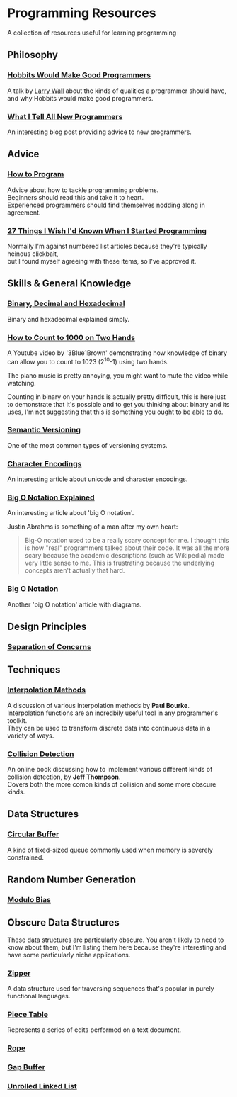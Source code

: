 # Programming Resources
A collection of resources useful for learning programming

## Philosophy

### [Hobbits Would Make Good Programmers](https://www.youtube.com/watch?v=G49RUPv5-NU)

A talk by [Larry Wall](https://en.wikipedia.org/wiki/Larry_Wall) about the kinds of qualities a programmer should have, and why Hobbits would make good programmers.

### [What I Tell All New Programmers](https://josephg.com/blog/what-i-tell-all-new-programmers/)

An interesting blog post providing advice to new programmers.  

## Advice

### [How to Program](https://happycoding.io/tutorials/how-to/program)

Advice about how to tackle programming problems.  
Beginners should read this and take it to heart.  
Experienced programmers should find themselves nodding along in agreement.  

### [27 Things I Wish I'd Known When I Started Programming](https://www.forbes.com/sites/quora/2017/02/03/twenty-seven-things-i-wish-id-known-when-i-started-programming/)

Normally I'm against numbered list articles because they're typically heinous clickbait,  
but I found myself agreeing with these items, so I've approved it.  

## Skills & General Knowledge

### [Binary, Decimal and Hexadecimal](http://www.mathsisfun.com/binary-decimal-hexadecimal.html)

Binary and hexadecimal explained simply.

### [How to Count to 1000 on Two Hands](https://www.youtube.com/watch?v=1SMmc9gQmHQ)

A Youtube video by '3Blue1Brown' demonstrating how knowledge of binary can allow you to count to 1023 (2<sup>10</sup>-1) using two hands.

The piano music is pretty annoying, you might want to mute the video while watching.

Counting in binary on your hands is actually pretty difficult, this is here just to demonstrate that it's possible and to get you thinking about binary and its uses, I'm not suggesting that this is something you ought to be able to do.

### [Semantic Versioning](https://semver.org/)

One of the most common types of versioning systems.  

### [Character Encodings](http://kunststube.net/encoding/)

An interesting article about unicode and character encodings.

### [Big O Notation Explained](https://justin.abrah.ms/computer-science/big-o-notation-explained.html)

An interesting article about 'big O notation'.

Justin Abrahms is something of a man after my own heart:
> Big-O notation used to be a really scary concept for me. I thought
this is how "real" programmers talked about their code. It was all the
more scary because the academic descriptions (such as Wikipedia) made
very little sense to me. This is frustrating because the underlying
concepts aren't actually that hard.

### [Big O Notation](http://cooervo.github.io/Algorithms-DataStructures-BigONotation/big-O-notation.html)

Another 'big O notation' article with diagrams.

## Design Principles

### [Separation of Concerns](https://en.wikipedia.org/wiki/Separation_of_concerns)

## Techniques

### [Interpolation Methods](http://paulbourke.net/miscellaneous/interpolation/)

A discussion of various interpolation methods by **Paul Bourke**.  
Interpolation functions are an incredbily useful tool in any programmer's toolkit.  
They can be used to transform discrete data into continuous data in a variety of ways.

### [Collision Detection](https://www.jeffreythompson.org/collision-detection/)

An online book discussing how to implement various different kinds of collision detection, by **Jeff Thompson**.  
Covers both the more comon kinds of collision and some more obscure kinds.

## Data Structures

### [Circular Buffer](https://en.wikipedia.org/wiki/Circular_buffer)

A kind of fixed-sized queue commonly used when memory is severely constrained.

## Random Number Generation

### [Modulo Bias](https://stackoverflow.com/questions/10984974/why-do-people-say-there-is-modulo-bias-when-using-a-random-number-generator)

## Obscure Data Structures

These data structures are particularly obscure. You aren't likely to need to know about them, but I'm listing them here because they're interesting and have some particularly niche applications.

### [Zipper](https://en.wikipedia.org/wiki/Zipper_(data_structure))

A data structure used for traversing sequences that's popular in purely functional languages.

### [Piece Table](https://en.wikipedia.org/wiki/Piece_table)

Represents a series of edits performed on a text document.

### [Rope](https://en.wikipedia.org/wiki/Rope_(data_structure))

### [Gap Buffer](https://en.wikipedia.org/wiki/Gap_buffer)

### [Unrolled Linked List](https://en.wikipedia.org/wiki/Unrolled_linked_list)
